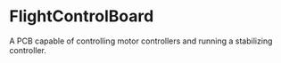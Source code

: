 # FlightControlBoard
A PCB capable of controlling motor controllers and running a stabilizing controller.
